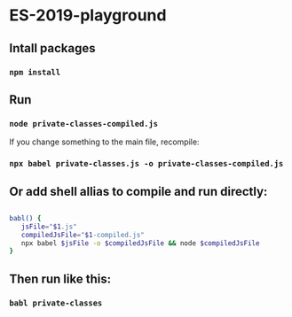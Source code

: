 # ES-2019-playground

## Intall packages

### `npm install`

## Run

### `node private-classes-compiled.js`


If you change something to the main file, recompile:

### `npx babel private-classes.js -o private-classes-compiled.js`

## Or add shell allias to compile and run directly:

## 
```bash
babl() {
   jsFile="$1.js"
   compiledJsFile="$1-compiled.js"
   npx babel $jsFile -o $compiledJsFile && node $compiledJsFile  
}
```

## Then run like this:

### `babl private-classes`
